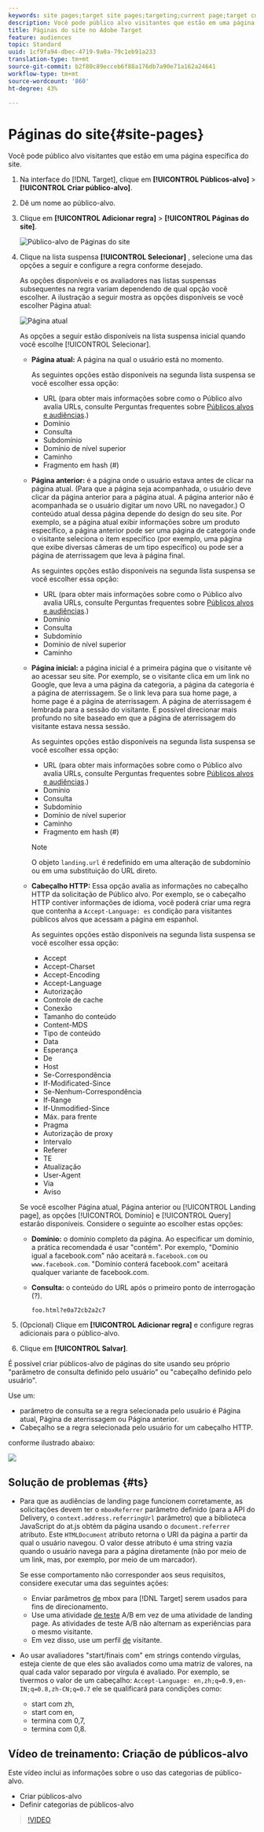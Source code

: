 ```yaml
---
keywords: site pages;target site pages;targeting;current page;target current page;previous page;target previous page;landing page;target landing page;http header
description: Você pode público alvo visitantes que estão em uma página específica do site.
title: Páginas do site no Adobe Target
feature: audiences
topic: Standard
uuid: 1cf9fa94-dbec-4719-9a0a-79c1eb91a233
translation-type: tm+mt
source-git-commit: b2f80c89ecceb6f88a176db7a90e71a162a24641
workflow-type: tm+mt
source-wordcount: '860'
ht-degree: 43%

---
```



# Páginas do site{#site-pages}

Você pode público alvo visitantes que estão em uma página específica do site.

1. Na interface do [!DNL Target], clique em **[!UICONTROL Públicos-alvo]** > **[!UICONTROL Criar público-alvo]**.
1. Dê um nome ao público-alvo.
1. Clique em **[!UICONTROL Adicionar regra]** > **[!UICONTROL Páginas do site]**.

   ![Público-alvo de Páginas do site](assets/target_site_pages.png)

1. Clique na lista suspensa **[!UICONTROL Selecionar]** , selecione uma das opções a seguir e configure a regra conforme desejado.

   As opções disponíveis e os avaliadores nas listas suspensas subsequentes na regra variam dependendo de qual opção você escolher. A ilustração a seguir mostra as opções disponíveis se você escolher Página atual:

   ![Página atual](/help/c-target/c-audiences/c-target-rules/assets/current-page.png)

   As opções a seguir estão disponíveis na lista suspensa inicial quando você escolhe [!UICONTROL Selecionar].

   * **Página atual:** A página na qual o usuário está no momento.

      As seguintes opções estão disponíveis na segunda lista suspensa se você escolher essa opção:

      * URL (para obter mais informações sobre como o Público alvo avalia URLs, consulte Perguntas frequentes sobre [Públicos alvos e audiências](/help/c-target/c-troubleshooting-targets-and-audiences/troubleshooting-targets-and-audiences.md).)
      * Domínio
      * Consulta
      * Subdomínio
      * Domínio de nível superior
      * Caminho
      * Fragmento em hash (#)
   * **Página anterior:** é a página onde o usuário estava antes de clicar na página atual. (Para que a página seja acompanhada, o usuário deve clicar da página anterior para a página atual. A página anterior não é acompanhada se o usuário digitar um novo URL no navegador.) O conteúdo atual dessa página depende do design do seu site. Por exemplo, se a página atual exibir informações sobre um produto específico, a página anterior pode ser uma página de categoria onde o visitante seleciona o item específico (por exemplo, uma página que exibe diversas câmeras de um tipo específico) ou pode ser a página de aterrissagem que leva à página final.

      As seguintes opções estão disponíveis na segunda lista suspensa se você escolher essa opção:

      * URL (para obter mais informações sobre como o Público alvo avalia URLs, consulte Perguntas frequentes sobre [Públicos alvos e audiências](/help/c-target/c-troubleshooting-targets-and-audiences/troubleshooting-targets-and-audiences.md).)
      * Domínio
      * Consulta
      * Subdomínio
      * Domínio de nível superior
      * Caminho
   * **Página inicial:** a página inicial é a primeira página que o visitante vê ao acessar seu site. Por exemplo, se o visitante clica em um link no Google, que leva a uma página da categoria, a página da categoria é a página de aterrissagem. Se o link leva para sua home page, a home page é a página de aterrissagem. A página de aterrissagem é lembrada para a sessão do visitante. É possível direcionar mais profundo no site baseado em que a página de aterrissagem do visitante estava nessa sessão.

      As seguintes opções estão disponíveis na segunda lista suspensa se você escolher essa opção:

      * URL (para obter mais informações sobre como o Público alvo avalia URLs, consulte Perguntas frequentes sobre [Públicos alvos e audiências](/help/c-target/c-troubleshooting-targets-and-audiences/troubleshooting-targets-and-audiences.md).)
      * Domínio
      * Consulta
      * Subdomínio
      * Domínio de nível superior
      * Caminho
      * Fragmento em hash (#)

      >[!NOTE]
      >
      >O objeto `landing.url` é redefinido em uma alteração de subdomínio ou em uma substituição do URL direto.

   * **Cabeçalho HTTP:** Essa opção avalia as informações no cabeçalho HTTP da solicitação de Público alvo. Por exemplo, se o cabeçalho HTTP contiver informações de idioma, você poderá criar uma regra que contenha a `Accept-Language: es` condição para visitantes públicos alvos que acessam a página em espanhol.

      As seguintes opções estão disponíveis na segunda lista suspensa se você escolher essa opção:

      * Accept
      * Accept-Charset
      * Accept-Encoding
      * Accept-Language
      * Autorização
      * Controle de cache
      * Conexão
      * Tamanho do conteúdo
      * Content-MDS
      * Tipo de conteúdo
      * Data
      * Esperança
      * De
      * Host
      * Se-Correspondência
      * If-Modificated-Since
      * Se-Nenhum-Correspondência
      * If-Range
      * If-Unmodified-Since
      * Máx. para frente
      * Pragma
      * Autorização de proxy
      * Intervalo
      * Referer
      * TE
      * Atualização
      * User-Agent
      * Via
      * Aviso

   Se você escolher Página atual, Página anterior ou [!UICONTROL Landing page], as opções [!UICONTROL Domínio] e [!UICONTROL Query] estarão disponíveis. Considere o seguinte ao escolher estas opções:

   * **Domínio:** o domínio completo da página. Ao especificar um domínio, a prática recomendada é usar &quot;contém&quot;. Por exemplo, &quot;Domínio igual a facebook.com&quot; não aceitará `m.facebook.com` ou `www.facebook.com`. &quot;Domínio conterá facebook.com&quot; aceitará qualquer variante de facebook.com.
   * **Consulta:** o conteúdo do URL após o primeiro ponto de interrogação (?).

      `foo.html?e0a72cb2a2c7`





1. (Opcional) Clique em **[!UICONTROL Adicionar regra]** e configure regras adicionais para o público-alvo.
1. Clique em **[!UICONTROL Salvar]**.

É possível criar públicos-alvo de páginas do site usando seu próprio &quot;parâmetro de consulta definido pelo usuário&quot; ou &quot;cabeçalho definido pelo usuário&quot;.

Use um:

* parâmetro de consulta se a regra selecionada pelo usuário é Página atual, Página de aterrissagem ou Página anterior.
* Cabeçalho se a regra selecionada pelo usuário for um cabeçalho HTTP.

conforme ilustrado abaixo:

![](assets/site_pages.png)

## Solução de problemas {#ts}

* Para que as audiências de landing page funcionem corretamente, as solicitações devem ter o `mboxReferrer` parâmetro definido (para a API do Delivery, o `context.address.referringUrl` parâmetro) que a biblioteca JavaScript do at.js obtém da página usando o `document.referrer` atributo. Este `HTMLDocument` atributo retorna o URI da página a partir da qual o usuário navegou. O valor desse atributo é uma string vazia quando o usuário navega para a página diretamente (não por meio de um link, mas, por exemplo, por meio de um marcador).

   Se esse comportamento não corresponder aos seus requisitos, considere executar uma das seguintes ações:

   * Enviar parâmetros [de](/help/c-implementing-target/c-implementing-target-for-client-side-web/t-mbox-download/c-understanding-global-mbox/pass-parameters-to-global-mbox.md) mbox para [!DNL Target] serem usados para fins de direcionamento.
   * Use uma atividade [de teste](/help/c-activities/t-test-ab/test-ab.md) A/B em vez de uma atividade de landing page. As atividades de teste A/B não alternam as experiências para o mesmo visitante.
   * Em vez disso, use um perfil [de](/help/c-target/c-audiences/c-target-rules/visitor-profile.md) visitante.

* Ao usar avaliadores &quot;start/finais com&quot; em strings contendo vírgulas, esteja ciente de que eles são avaliados como uma matriz de valores, na qual cada valor separado por vírgula é avaliado. Por exemplo, se tivermos o valor de um cabeçalho: `Accept-Language: en,zh;q=0.9,en-IN;q=0.8,zh-CN;q=0.7` ele se qualificará para condições como:
   * start com zh,
   * start com en,
   * termina com 0,7,
   * termina com 0,8.

## Vídeo de treinamento: Criação de públicos-alvo

Este vídeo inclui as informações sobre o uso das categorias de público-alvo.

* Criar públicos-alvo
* Definir categorias de públicos-alvo

>[!VIDEO](https://video.tv.adobe.com/v/17392)
